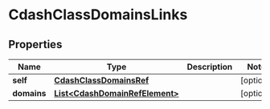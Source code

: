 

# CdashClassDomainsLinks


## Properties

| Name | Type | Description | Notes |
|------------ | ------------- | ------------- | -------------|
|**self** | [**CdashClassDomainsRef**](CdashClassDomainsRef.md) |  |  [optional] |
|**domains** | [**List&lt;CdashDomainRefElement&gt;**](CdashDomainRefElement.md) |  |  [optional] |



